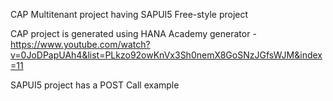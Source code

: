 CAP Multitenant project having SAPUI5 Free-style project 

CAP project is generated using HANA Academy generator - https://www.youtube.com/watch?v=0JoDPapUAh4&list=PLkzo92owKnVx3Sh0nemX8GoSNzJGfsWJM&index=11

SAPUI5 project has a POST Call example 
